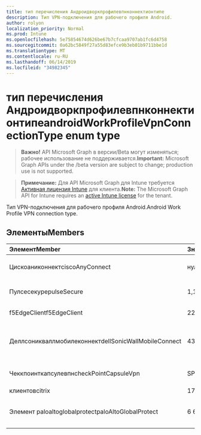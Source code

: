 ```yaml
---
title: тип перечисления Андроидворкпрофилевпнконнектионтипе
description: Тип VPN-подключения для рабочего профиля Android.
author: rolyon
localization_priority: Normal
ms.prod: Intune
ms.openlocfilehash: 5e75854674d626be67b7cfcaa9707ab1fc6d4758
ms.sourcegitcommit: 0a62bc5849f27a55d83efce9b3eb01b9711bbe1d
ms.translationtype: MT
ms.contentlocale: ru-RU
ms.lasthandoff: 06/14/2019
ms.locfileid: "34982345"
---
```

# <a name="androidworkprofilevpnconnectiontype-enum-type"></a><span data-ttu-id="1635d-103">тип перечисления Андроидворкпрофилевпнконнектионтипе</span><span class="sxs-lookup"><span data-stu-id="1635d-103">androidWorkProfileVpnConnectionType enum type</span></span>

> <span data-ttu-id="1635d-104">**Важно!** API Microsoft Graph в версии/Beta могут изменяться; рабочее использование не поддерживается.</span><span class="sxs-lookup"><span data-stu-id="1635d-104">**Important:** Microsoft Graph APIs under the /beta version are subject to change; production use is not supported.</span></span>

> <span data-ttu-id="1635d-105">**Примечание:** Для API Microsoft Graph для Intune требуется [Активная лицензия Intune](https://go.microsoft.com/fwlink/?linkid=839381) для клиента.</span><span class="sxs-lookup"><span data-stu-id="1635d-105">**Note:** The Microsoft Graph API for Intune requires an [active Intune license](https://go.microsoft.com/fwlink/?linkid=839381) for the tenant.</span></span>

<span data-ttu-id="1635d-106">Тип VPN-подключения для рабочего профиля Android.</span><span class="sxs-lookup"><span data-stu-id="1635d-106">Android Work Profile VPN connection type.</span></span>

## <a name="members"></a><span data-ttu-id="1635d-107">Элементы</span><span class="sxs-lookup"><span data-stu-id="1635d-107">Members</span></span>
|<span data-ttu-id="1635d-108">Элемент</span><span class="sxs-lookup"><span data-stu-id="1635d-108">Member</span></span>|<span data-ttu-id="1635d-109">Значение</span><span class="sxs-lookup"><span data-stu-id="1635d-109">Value</span></span>|<span data-ttu-id="1635d-110">Описание</span><span class="sxs-lookup"><span data-stu-id="1635d-110">Description</span></span>|
|:---|:---|:---|
|<span data-ttu-id="1635d-111">Цискоаниконнект</span><span class="sxs-lookup"><span data-stu-id="1635d-111">ciscoAnyConnect</span></span>|<span data-ttu-id="1635d-112">нуль</span><span class="sxs-lookup"><span data-stu-id="1635d-112">0</span></span>|<span data-ttu-id="1635d-113">Cisco Аниконнект.</span><span class="sxs-lookup"><span data-stu-id="1635d-113">Cisco AnyConnect.</span></span>|
|<span data-ttu-id="1635d-114">Пулсесекуре</span><span class="sxs-lookup"><span data-stu-id="1635d-114">pulseSecure</span></span>|<span data-ttu-id="1635d-115">1,1</span><span class="sxs-lookup"><span data-stu-id="1635d-115">1</span></span>|<span data-ttu-id="1635d-116">Безопасный импульс.</span><span class="sxs-lookup"><span data-stu-id="1635d-116">Pulse Secure.</span></span>|
|<span data-ttu-id="1635d-117">f5EdgeClient</span><span class="sxs-lookup"><span data-stu-id="1635d-117">f5EdgeClient</span></span>|<span data-ttu-id="1635d-118">2</span><span class="sxs-lookup"><span data-stu-id="1635d-118">2</span></span>|<span data-ttu-id="1635d-119">Пограничный клиент F5.</span><span class="sxs-lookup"><span data-stu-id="1635d-119">F5 Edge Client.</span></span>|
|<span data-ttu-id="1635d-120">Деллсоникваллмобилеконнект</span><span class="sxs-lookup"><span data-stu-id="1635d-120">dellSonicWallMobileConnect</span></span>|<span data-ttu-id="1635d-121">4</span><span class="sxs-lookup"><span data-stu-id="1635d-121">3</span></span>|<span data-ttu-id="1635d-122">Мобильное подключение Dell Сониквалл.</span><span class="sxs-lookup"><span data-stu-id="1635d-122">Dell SonicWALL Mobile Connection.</span></span>|
|<span data-ttu-id="1635d-123">Чеккпоинткапсулевпн</span><span class="sxs-lookup"><span data-stu-id="1635d-123">checkPointCapsuleVpn</span></span>|<span data-ttu-id="1635d-124">SP4</span><span class="sxs-lookup"><span data-stu-id="1635d-124">4</span></span>|<span data-ttu-id="1635d-125">Проверка покапсулы VPN.</span><span class="sxs-lookup"><span data-stu-id="1635d-125">Check Point Capsule VPN.</span></span>|
|<span data-ttu-id="1635d-126">клиентов</span><span class="sxs-lookup"><span data-stu-id="1635d-126">citrix</span></span>|<span data-ttu-id="1635d-127">17:00</span><span class="sxs-lookup"><span data-stu-id="1635d-127">5</span></span>|<span data-ttu-id="1635d-128">Клиентов</span><span class="sxs-lookup"><span data-stu-id="1635d-128">Citrix</span></span>|
|<span data-ttu-id="1635d-129">Элемент paloaltoglobalprotect</span><span class="sxs-lookup"><span data-stu-id="1635d-129">paloAltoGlobalProtect</span></span>|<span data-ttu-id="1635d-130">6 </span><span class="sxs-lookup"><span data-stu-id="1635d-130">6</span></span>|<span data-ttu-id="1635d-131">Palo Alto сети Глобалпротект.</span><span class="sxs-lookup"><span data-stu-id="1635d-131">Palo Alto Networks GlobalProtect.</span></span>|





